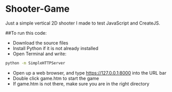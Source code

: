 # Shooter-Game
Just a simple vertical 2D shooter I made to test JavaScript and CreateJS.

##To run this code:
- Download the source files
- Install Python if it is not already installed
- Open Terminal and write:
```bash
python -m SimpleHTTPServer
```

- Open up a web browser, and type https://127.0.0.1:8000 into the URL bar
- Double click game.htm to start the game 
- If game.htm is not there, make sure you are in the right directory
